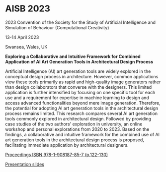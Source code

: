# AISB 2023

2023 Convention of the Society for the Study of Artificial Intelligence and Simulation of Behaviour (Computational Creativity)

13-14 April 2023

Swansea, Wales, UK

**Exploring a Collaborative and Intuitive Framework for Combined Application of AI Art Generation Tools in Architectural Design Process**

Artificial Intelligence (AI) art generation tools are widely explored in the conceptual design process in architecture. However, common applications view these tools primarily as rapid and high-quality image generators rather than design collaborators that converse with the designers. This limited application is further intensified by focusing on one specific tool for each use and a requirement for expertise in machine learning to design and access advanced functionalities beyond mere image generation. Therefore, the potential for adopting AI art generation tools in the architectural design process remains limited.
This research compares several AI art generation tools commonly explored in architectural design. Followed by providing case studies of the two authors' exploration in university, an online workshop and personal explorations from 2020 to 2023. Based on the findings, a collaborative and intuitive framework for the combined use of AI art generation tools in the architectural design process is proposed,  facilitating immediate application by architectural designers.

[Proceedings ISBN 978-1-908187-85-7 (p.122-130)](https://aisb.org.uk/wp-content/uploads/2023/05/aisb2023.pdf)

[Presentation slides](https://www.dropbox.com/s/q2a27r65c9h45lr/20230414-AISB-presentation.pdf)
